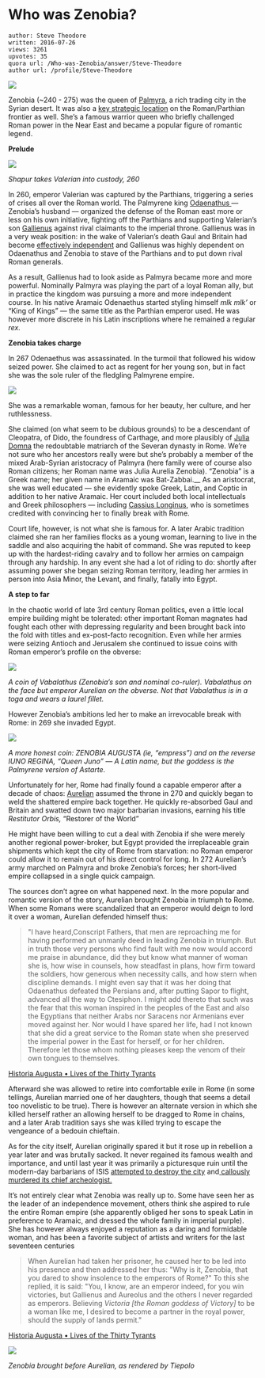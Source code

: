 # Who was Zenobia?

	author: Steve Theodore
	written: 2016-07-26
	views: 3261
	upvotes: 35
	quora url: /Who-was-Zenobia/answer/Steve-Theodore
	author url: /profile/Steve-Theodore


![](https://qph.fs.quoracdn.net/main-qimg-7b08d63a94e9efe57e7073b8a3cdc136-c)

Zenobia (~240 - 275) was the queen of [Palmyra](https://www.quora.com/What-is-the-significance-of-the-city-of-Palmyra-in-history), a rich trading city in the Syrian desert. It was also a [key strategic location](https://www.quora.com/Why-did-the-Romans-attack-Palmyra) on the Roman/Parthian frontier as well. She’s a famous warrior queen who briefly challenged Roman power in the Near East and became a popular figure of romantic legend.

__Prelude__ 

![](https://qph.fs.quoracdn.net/main-qimg-6a3f44d400e1a16ef99e6e7fb9ca66ef)

_Shapur takes Valerian into custody, 260_ 

In 260, emperor Valerian was captured by the Parthians, triggering a series of crises all over the Roman world. The Palmyrene king [Odaenathus ](http://www.livius.org/articles/person/odaenathus/)— Zenobia’s husband — organized the defense of the Roman east more or less on his own initiative, fighting off the Parthians and supporting Valerian’s son [Gallienus](http://www.livius.org/articles/person/gallienus/) against rival claimants to the imperial throne. Gallienus was in a very weak position: in the wake of Valerian’s death Gaul and Britain had become [effectively independent](https://en.wikipedia.org/wiki/Gallic_Empire) and Gallienus was highly dependent on Odaenathus and Zenobia to stave of the Parthians and to put down rival Roman generals.

As a result, Gallienus had to look aside as Palmyra became more and more powerful. Nominally Palmyra was playing the part of a loyal Roman ally, but in practice the kingdom was pursuing a more and more independent course. In his native Aramaic Odenaethus started styling himself _mlk mlk’_ or “King of Kings” — the same title as the Parthian emperor used. He was however more discrete in his Latin inscriptions where he remained a regular _rex._ 

__Zenobia takes charge__ 

In 267 Odenaethus was assassinated. In the turmoil that followed his widow seized power. She claimed to act as regent for her young son, but in fact she was the sole ruler of the fledgling Palmyrene empire.

![](https://qph.fs.quoracdn.net/main-qimg-15e432411b87cffdbbd9a020b24a799c-c)

She was a remarkable woman, famous for her beauty, her culture, and her ruthlessness.

She claimed (on what seem to be dubious grounds) to be a descendant of Cleopatra, of Dido, the foundress of Carthage, and more plausibly of [Julia Domna](https://en.wikipedia.org/wiki/Julia_Domna) the redoubtable matriarch of the Severan dynasty in Rome. We’re not sure who her ancestors really were but she’s probably a member of the mixed Arab-Syrian aristocracy of Palmyra (here family were of course also Roman citizens; her Roman name was Julia Aurelia Zenobia). “Zenobia” is a Greek name; her given name in Aramaic was Bat-Zabbai.__ As an aristocrat, she was well educated — she evidently spoke Greek, Latin, and Coptic in addition to her native Aramaic. Her court included both local intellectuals and Greek philosophers — including [Cassius Longinus](https://en.wikipedia.org/wiki/Cassius_Longinus_(philosopher)), who is sometimes credited with convincing her to finally break with Rome.

Court life, however, is not what she is famous for. A later Arabic tradition claimed she ran her families flocks as a young woman, learning to live in the saddle and also acquiring the habit of command. She was reputed to keep up with the hardest-riding cavalry and to follow her armies on campaign through any hardship. In any event she had a lot of riding to do: shortly after assuming power she began seizing Roman territory, leading her armies in person into Asia Minor, the Levant, and finally, fatally into Egypt.

__A step to far__ 

In the chaotic world of late 3rd century Roman politics, even a little local empire building might be tolerated: other important Roman magnates had fought each other with depressing regularity and been brought back into the fold with titles and ex-post-facto recognition. Even while her armies were seizing Antioch and Jerusalem she continued to issue coins with Roman emperor’s profile on the obverse:

![](https://qph.fs.quoracdn.net/main-qimg-e57ff276331c637384eaf4987e706d2d)

_A coin of Vabalathus (Zenobia’s son and nominal co-ruler). Vabalathus on the face but emperor Aurelian on the obverse. Not that Vabalathus is in a toga and wears a laurel fillet._ 

However Zenobia’s ambitions led her to make an irrevocable break with Rome: in 269 she invaded Egypt.

![](https://qph.fs.quoracdn.net/main-qimg-348f08faddc7006b56a6753a29e70730)

_A more honest coin: ZENOBIA AUGUSTA (ie, “empress”) and on the reverse IUNO REGINA, “Queen Juno” — A Latin name, but the goddess is the Palmyrene version of Astarte._ 

Unfortunately for her, Rome had finally found a capable emperor after a decade of chaos: [Aurelian](https://en.wikipedia.org/wiki/Aurelian) assumed the throne in 270 and quickly began to weld the shattered empire back together. He quickly re-absorbed Gaul and Britain and swatted down two major barbarian invasions, earning his title _Restitutor Orbis,_ “Restorer of the World”

He might have been willing to cut a deal with Zenobia if she were merely another regional power-broker, but Egypt provided the irreplaceable grain shipments which kept the city of Rome from starvation: no Roman emperor could allow it to remain out of his direct control for long. In 272 Aurelian’s army marched on Palmyra and broke Zenobia’s forces; her short-lived empire collapsed in a single quick campaign.

The sources don’t agree on what happened next. In the more popular and romantic version of the story, Aurelian brought Zenobia in triumph to Rome. When some Romans were scandalized that an emperor would deign to lord it over a woman, Aurelian defended himself thus:

> "I have heard,Conscript Fathers, that men are reproaching me for having performed an unmanly deed in leading Zenobia in triumph. But in truth those very persons who find fault with me now would accord me praise in abundance, did they but know what manner of woman she is, how wise in counsels, how steadfast in plans, how firm toward the soldiers, how generous when necessity calls, and how stern when discipline demands. I might even say that it was her doing that Odaenathus defeated the Persians and, after putting Sapor to flight, advanced all the way to Ctesiphon. I might add thereto that such was the fear that this woman inspired in the peoples of the East and also the Egyptians that neither Arabs nor Saracens nor Armenians ever moved against her. Nor would I have spared her life, had I not known that she did a great service to the Roman state when she preserved the imperial power in the East for herself, or for her children. Therefore let those whom nothing pleases keep the venom of their own tongues to themselves.

[Historia Augusta • Lives of the Thirty Tyrants](http://penelope.uchicago.edu/Thayer/E/Roman/Texts/Historia_Augusta/Tyranni_XXX*.html#15)

Afterward she was allowed to retire into comfortable exile in Rome (in some tellings, Aurelian married one of her daughters, though that seems a detail too novelistic to be true). There is however an alternate version in which she killed herself rather an allowing herself to be dragged to Rome in chains, and a later Arab tradition says she was killed trying to escape the vengeance of a bedouin chieftain.

As for the city itself, Aurelian originally spared it but it rose up in rebellion a year later and was brutally sacked. It never regained its famous wealth and importance, and until last year it was primarily a picturesque ruin until the modern-day barbarians of ISIS [attempted to destroy the city](http://www.reuters.com/news/picture/palmyra-before-and-after-isis?articleId=USRTSCQPG) and[ callously murdered its chief archeologist.](http://www.spokesman.com/stories/2015/aug/20/militants-behead-mr-palmyra/)

It’s not entirely clear what Zenobia was really up to. Some have seen her as the leader of an independence movement, others think she aspired to rule the entire Roman empire (she apparently obliged her sons to speak Latin in preference to Aramaic, and dressed the whole family in imperial purple). She has however always enjoyed a reputation as a daring and formidable woman, and has been a favorite subject of artists and writers for the last seventeen centuries

> When Aurelian had taken her prisoner, he caused her to be led into his presence and then addressed her thus: "Why is it, Zenobia, that you dared to show insolence to the emperors of Rome?" To this she replied, it is said: "You, I know, are an emperor indeed, for you win victories, but Gallienus and Aureolus and the others I never regarded as emperors. Believing _Victoria [the Roman goddess of Victory]_  to be a woman like me, I desired to become a partner in the royal power, should the supply of lands permit."

[Historia Augusta • Lives of the Thirty Tyrants](http://penelope.uchicago.edu/Thayer/E/Roman/Texts/Historia_Augusta/Tyranni_XXX*.html#15)

![](https://qph.fs.quoracdn.net/main-qimg-4739f71df31b65f763678d8fc5c57e5a)

_Zenobia brought before Aurelian, as rendered by Tiepolo_ 

